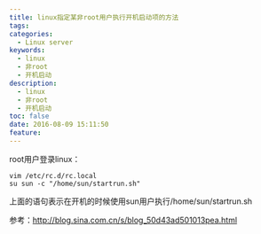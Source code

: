 ```yaml
---
title: linux指定某非root用户执行开机启动项的方法
tags:
categories:
  - Linux server
keywords:
  - linux
  - 非root
  - 开机启动
description:
  - linux
  - 非root
  - 开机启动
toc: false
date: 2016-08-09 15:11:50
feature:
---
```


root用户登录linux：
```
vim /etc/rc.d/rc.local
su sun -c "/home/sun/startrun.sh"
```
上面的语句表示在开机的时候使用sun用户执行/home/sun/startrun.sh

参考：http://blog.sina.com.cn/s/blog_50d43ad501013pea.html

